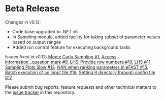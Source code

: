 # Beta Release

Changes in v0.12:

- Code base upgraded to .NET v5
- In Sampling module, added facility for taking subset of parameter values based on output ranges
- Added run control feature for executing background tasks

Issues fixed in v0.12: [Monte Carlo Sampling #1](https://github.com/GMPtk/RVis/issues/1), [Access information...question mark #9](https://github.com/GMPtk/RVis/issues/9), [LHS-Provide row numbers #10](https://github.com/GMPtk/RVis/issues/10), [LHS #11](https://github.com/GMPtk/RVis/issues/11), [Sampling Plots Slow #13](https://github.com/GMPtk/RVis/issues/13), [NAN when ranking parameters in eFAST #15](https://github.com/GMPtk/RVis/issues/15), [Batch execution of an input file #16](https://github.com/GMPtk/RVis/issues/16), [Setting R directory through config file #17](https://github.com/GMPtk/RVis/issues/17)

Please submit bug reports, feature requests and other technical matters to the [issue tracker](https://github.com/GMPtk/RVis/issues) in this repository.
